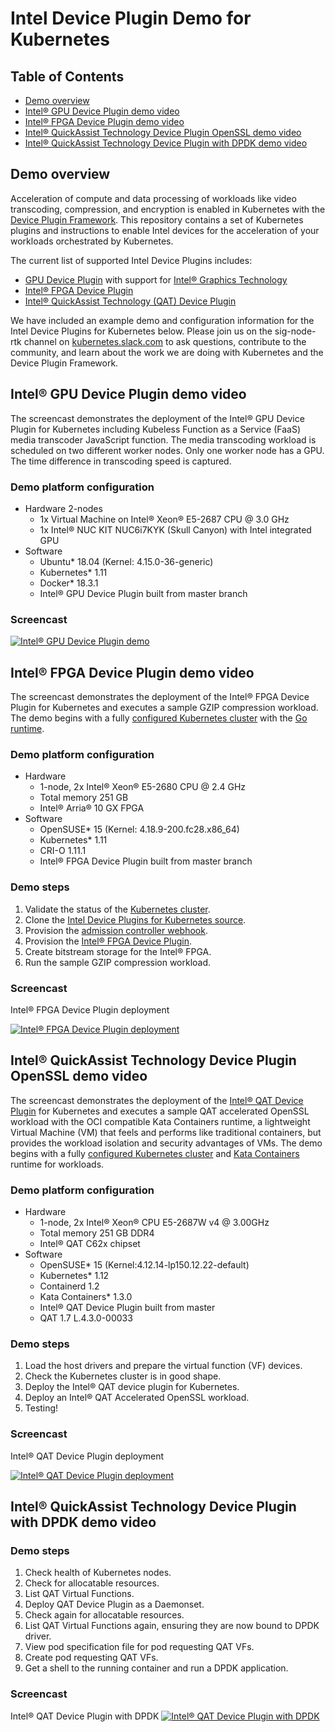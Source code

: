 # Intel Device Plugin Demo for Kubernetes

## Table of Contents

- [Demo overview](#demo-overview)
- [Intel® GPU Device Plugin demo video](#intel-gpu-device-plugin-demo-video)
- [Intel® FPGA Device Plugin demo video](#intel-fpga-device-plugin-demo-video)
- [Intel® QuickAssist Technology Device Plugin OpenSSL demo video](#intel-quickassist-technology-device-plugin-openssl-demo-video)
- [Intel® QuickAssist Technology Device Plugin with DPDK demo video](#intel-quickassist-technology-device-plugin-with-dpdk-demo-video)

## Demo overview

Acceleration of compute and data processing of workloads like video
transcoding, compression, and encryption is enabled in Kubernetes with
the [Device Plugin Framework](https://kubernetes.io/docs/concepts/extend-kubernetes/compute-storage-net/device-plugins/). This repository
contains a set of Kubernetes plugins and instructions to enable Intel devices
for the acceleration of your workloads orchestrated by Kubernetes.

The current list of supported Intel Device Plugins includes:

- [GPU Device Plugin](https://github.com/intel/intel-device-plugins-for-kubernetes/blob/master/cmd/gpu_plugin/README.md) with support for [Intel® Graphics Technology](https://www.intel.com/content/www/us/en/architecture-and-technology/visual-technology/graphics-overview.html)
- [Intel® FPGA Device Plugin](https://github.com/intel/intel-device-plugins-for-kubernetes/blob/master/cmd/fpga_plugin/README.md)
- [Intel® QuickAssist Technology (QAT) Device Plugin](https://github.com/intel/intel-device-plugins-for-kubernetes/blob/master/cmd/qat_plugin/README.md)

We have included an example demo and configuration information for the Intel
Device Plugins for Kubernetes below. Please join us on the sig-node-rtk channel
on [kubernetes.slack.com](https://kubernetes.slack.com/) to ask questions,
contribute to the community, and learn about the work we are doing with
Kubernetes and the Device Plugin Framework.

## Intel® GPU Device Plugin demo video

The screencast demonstrates the deployment of the Intel® GPU Device Plugin for
Kubernetes including Kubeless Function as a Service (FaaS) media transcoder
JavaScript function. The media transcoding workload is scheduled on two different worker nodes.
Only one worker node has a GPU. The time difference in transcoding speed is captured.

### Demo platform configuration

- Hardware 2-nodes
    - 1x Virtual Machine on Intel® Xeon® E5-2687 CPU @ 3.0 GHz
    - 1x Intel® NUC KIT NUC6i7KYK (Skull Canyon) with Intel integrated GPU
- Software
    - Ubuntu* 18.04 (Kernel: 4.15.0-36-generic)
    - Kubernetes* 1.11
    - Docker* 18.3.1
    - Intel® GPU Device Plugin built from master branch

### Screencast

[![Intel® GPU Device Plugin demo](https://img.youtube.com/vi/sg31rV1FdQk/0.jpg)](https://youtu.be/sg31rV1FdQk)

## Intel® FPGA Device Plugin demo video

The screencast demonstrates the deployment of the Intel® FPGA Device Plugin for
Kubernetes and executes a sample GZIP compression workload. The demo begins
with a fully [configured Kubernetes cluster](https://kubernetes.io/docs/setup/independent/create-cluster-kubeadm/)
with the [Go runtime](https://golang.org/doc/install).

### Demo platform configuration

- Hardware
    - 1-node, 2x Intel® Xeon® E5-2680 CPU @ 2.4 GHz
    - Total memory 251 GB
    - Intel® Arria® 10 GX FPGA
- Software
    - OpenSUSE* 15 (Kernel: 4.18.9-200.fc28.x86_64)
    - Kubernetes* 1.11
    - CRI-O 1.11.1
    - Intel® FPGA Device Plugin built from master branch

### Demo steps

1. Validate the status of the [Kubernetes cluster](https://kubernetes.io/docs/setup/independent/create-cluster-kubeadm/).
2. Clone the [Intel Device Plugins for Kubernetes source](https://github.com/intel/intel-device-plugins-for-kubernetes).
3. Provision the [admission controller webhook](https://github.com/intel/intel-device-plugins-for-kubernetes/blob/master/cmd/fpga_admissionwebhook/README.md).
4. Provision the [Intel® FPGA Device Plugin](https://github.com/intel/intel-device-plugins-for-kubernetes/blob/master/cmd/fpga_plugin/README.md).
5. Create bitstream storage for the Intel® FPGA.
6. Run the sample GZIP compression workload.

### Screencast

Intel® FPGA Device Plugin deployment

[![Intel® FPGA Device Plugin deployment](https://asciinema.org/a/mRn15bkRRUzTG4kp2UeHQX6gk.png)](https://asciinema.org/a/mRn15bkRRUzTG4kp2UeHQX6gk)

## Intel® QuickAssist Technology Device Plugin OpenSSL demo video

The screencast demonstrates the deployment of the [Intel® QAT Device Plugin](https://github.com/intel/intel-device-plugins-for-kubernetes/blob/master/cmd/qat_plugin/README.md) for
Kubernetes and executes a sample QAT accelerated OpenSSL workload with the OCI
compatible Kata Containers runtime, a lightweight Virtual Machine (VM) that feels
and performs like traditional containers, but provides the workload isolation
and security advantages of VMs. The demo begins with a fully [configured Kubernetes cluster](https://kubernetes.io/docs/setup/independent/create-cluster-kubeadm/)
and [Kata Containers](https://github.com/kata-containers/documentation/tree/master/install) runtime for workloads.

### Demo platform configuration

- Hardware
    - 1-node, 2x Intel® Xeon® CPU E5-2687W v4 @ 3.00GHz
    - Total memory 251 GB DDR4
    - Intel® QAT C62x chipset
- Software
    - OpenSUSE* 15 (Kernel:4.12.14-lp150.12.22-default)
    - Kubernetes* 1.12
    - Containerd 1.2
    - Kata Containers* 1.3.0
    - Intel® QAT Device Plugin built from master
    - QAT 1.7 L.4.3.0-00033

### Demo steps

1. Load the host drivers and prepare the virtual function (VF) devices.
2. Check the Kubernetes cluster is in good shape.
3. Deploy the Intel® QAT device plugin for Kubernetes.
4. Deploy an Intel® QAT Accelerated OpenSSL workload.
5. Testing!

### Screencast
Intel® QAT Device Plugin deployment

[![Intel® QAT Device Plugin deployment](https://asciinema.org/a/2N7wF3c9oeCuB9sFqTNm2gmOr.png)](https://asciinema.org/a/2N7wF3c9oeCuB9sFqTNm2gmOr)

## Intel® QuickAssist Technology Device Plugin with DPDK demo video

### Demo steps

1. Check health of Kubernetes nodes.
2. Check for allocatable resources.
3. List QAT Virtual Functions.
4. Deploy QAT Device Plugin as a Daemonset.
5. Check again for allocatable resources.
6. List QAT Virtual Functions again, ensuring they are now bound to DPDK driver.
7. View pod specification file for pod requesting QAT VFs.
8. Create pod requesting QAT VFs.
9. Get a shell to the running container and run a DPDK application.

### Screencast
Intel® QAT Device Plugin with DPDK
[![Intel® QAT Device Plugin with DPDK](https://asciinema.org/a/H723QlyIf69H6Rpv0YihCtcKw.png)](https://asciinema.org/a/H723QlyIf69H6Rpv0YihCtcKw)
